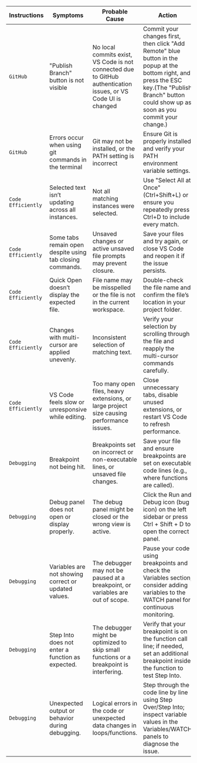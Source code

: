 | **Instructions** | **Symptoms** | **Probable Cause** | **Action** |
| ------------ | ------------ | ------------------ | ---------- |
|`GitHub`|"Publish Branch" button is not visible|No local commits exist, VS Code is not connected due to GitHub authentication issues, or VS Code UI is changed|Commit your changes first, then click "Add Remote" blue button in the popup at the bottom right, and press the ESC key.(The "Publish Branch" button could show up as soon as you commit your change.)|
|`GitHub`|Errors occur when using git commands in the terminal|Git may not be installed, or the PATH setting is incorrect|Ensure Git is properly installed and verify your PATH environment variable settings.|
|`Code Efficiently`|Selected text isn’t updating across all instances.|Not all matching instances were selected.|Use "Select All at Once" (Ctrl+Shift+L) or ensure you repeatedly press Ctrl+D to include every match.|
|`Code Efficiently`|Some tabs remain open despite using tab closing commands.|Unsaved changes or active unsaved file prompts may prevent closure.|Save your files and try again, or close VS Code and reopen it if the issue persists.|
|`Code Efficiently`|Quick Open doesn’t display the expected file.|File name may be misspelled or the file is not in the current workspace.|Double-check the file name and confirm the file’s location in your project folder.|
|`Code Efficiently`|Changes with multi-cursor are applied unevenly.|Inconsistent selection of matching text.|Verify your selection by scrolling through the file and reapply the multi-cursor commands carefully.|
|`Code Efficiently`|VS Code feels slow or unresponsive while editing.|Too many open files, heavy extensions, or large project size causing performance issues.|Close unnecessary tabs, disable unused extensions, or restart VS Code to refresh performance.|
|`Debugging`|Breakpoint not being hit.|Breakpoints set on incorrect or non-executable lines, or unsaved file changes.|Save your file and ensure breakpoints are set on executable code lines (e.g., where functions are called).|
|`Debugging`|Debug panel does not open or display properly.|The debug panel might be closed or the wrong view is active.|Click the Run and Debug icon (bug icon) on the left sidebar or press Ctrl + Shift + D to open the correct panel.|
|`Debugging`|Variables are not showing correct or updated values.|The debugger may not be paused at a breakpoint, or variables are out of scope.|Pause your code using breakpoints and check the Variables section; consider adding variables to the WATCH panel for continuous monitoring.|
|`Debugging`|Step Into does not enter a function as expected.|The debugger might be optimized to skip small functions or a breakpoint is interfering.|Verify that your breakpoint is on the function call line; if needed, set an additional breakpoint inside the function to test Step Into.|
|`Debugging`|Unexpected output or behavior during debugging.|Logical errors in the code or unexpected data changes in loops/functions.|Step through the code line by line using Step Over/Step Into; inspect variable values in the Variables/WATCH panels to diagnose the issue.|
